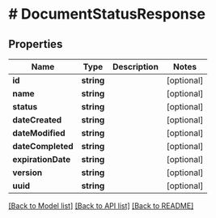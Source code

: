 # # DocumentStatusResponse

## Properties

Name | Type | Description | Notes
------------ | ------------- | ------------- | -------------
**id** | **string** |  | [optional]
**name** | **string** |  | [optional]
**status** | **string** |  | [optional]
**dateCreated** | **string** |  | [optional]
**dateModified** | **string** |  | [optional]
**dateCompleted** | **string** |  | [optional]
**expirationDate** | **string** |  | [optional]
**version** | **string** |  | [optional]
**uuid** | **string** |  | [optional]

[[Back to Model list]](../../README.md#models) [[Back to API list]](../../README.md#endpoints) [[Back to README]](../../README.md)
